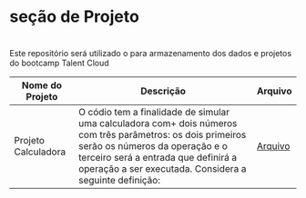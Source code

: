 # seção de Projeto
#
Este repositório será utilizado o para armazenamento dos dados e projetos do bootcamp Talent Cloud

|Nome do Projeto|Descrição|Arquivo|
|---------------|---------|-------|
|Projeto Calculadora| O códio tem a finalidade de simular uma calculadora com+ dois números com três parâmetros: os dois primeiros serão os números da operação e o terceiro será a entrada que definirá a operação a ser executada. Considera a seguinte definição: | [Arquivo](https://github.com/Sanderfn/Talent_Cloud_AWS/blob/main/Projetos/projeto-Calculadora.py) |

